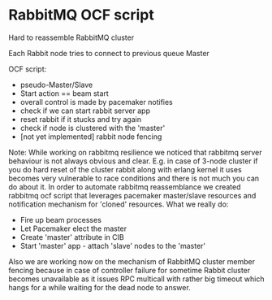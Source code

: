 # RabbitMQ OCF script

Hard to reassemble RabbitMQ cluster

Each Rabbit node tries to connect to previous queue Master


OCF script:

-	pseudo-Master/Slave
-	Start action == beam start
-	overall control is made by pacemaker notifies
-	check if we can start rabbit server app
-	reset rabbit if it stucks and try again
-	check if node is clustered with the 'master'
-	[not yet implemented] rabbit node fencing

Note: While working on rabbitmq resilience we noticed that rabbitmq server behaviour is not always obvious and clear. E.g. in case of 3-node cluster if you do hard reset of the cluster rabbit along with erlang kernel it uses becomes very vulnerable to race conditions and there is not much you can do about it. In order to automate rabbitmq reassemblance we created rabbitmq ocf script that leverages pacemaker master/slave resources and notification mechanism for 'cloned' resources.<There should go a big picture with the flow> What we really do:

-	Fire up beam processes
-	Let Pacemaker elect the master
-	Create 'master' attribute in CIB
-	Start 'master' app - attach 'slave' nodes to the 'master'

Also we are working now on the mechanism of RabbitMQ cluster member fencing because in case of controller failure for sometime Rabbit cluster becomes unavailable as it issues RPC multicall with rather big timeout which hangs for a while waiting for the dead node to answer.

